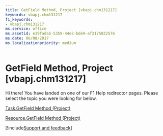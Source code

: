 ```yaml
---
title: GetField Method, Project [vbapj.chm131217]
keywords: vbapj.chm131217
f1_keywords:
- vbapj.chm131217
ms.service: office
ms.assetid: e19fadab-5359-44e2-bde9-af2175832576
ms.date: 06/08/2017
ms.localizationpriority: medium
---
```



# GetField Method, Project [vbapj.chm131217]

Hi there! You have landed on one of our F1 Help redirector pages. Please select the topic you were looking for below.

[Task.GetField Method (Project)](https://msdn.microsoft.com/library/1e5442d1-e36a-bb1c-253c-a2222a6a2fb5%28Office.15%29.aspx)

[Resource.GetField Method (Project)](https://msdn.microsoft.com/library/36fbbc13-272e-72f4-ebbe-2c13f67abbe7%28Office.15%29.aspx)

[!include[Support and feedback](~/includes/feedback-boilerplate.md)]